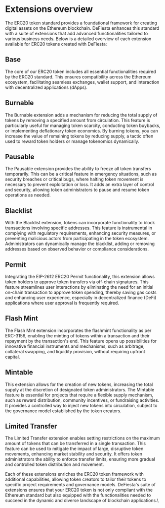 # Extensions overview

The ERC20 token standard provides a foundational framework for creating digital assets on the Ethereum blockchain. DeFiesta enhances this standard with a suite of extensions that add advanced functionalities tailored to various business needs. Below is a detailed overview of each extension available for ERC20 tokens created with DeFiesta:

## **Base**

The core of our ERC20 token includes all essential functionalities required by the ERC20 standard. This ensures compatibility across the Ethereum ecosystem, facilitating seamless exchanges, wallet support, and interaction with decentralized applications (dApps).

## **Burnable**

The Burnable extension adds a mechanism for reducing the total supply of tokens by removing a specified amount from circulation. This feature is particularly useful for managing token scarcity, conducting token buybacks, or implementing deflationary token economics. By burning tokens, you can increase the value of remaining tokens by reducing supply, a tactic often used to reward token holders or manage tokenomics dynamically.

## **Pausable**

The Pausable extension provides the ability to freeze all token transfers temporarily. This can be a critical feature in emergency situations, such as security breaches or critical bugs, where halting token movement is necessary to prevent exploitation or loss. It adds an extra layer of control and security, allowing token administrators to pause and resume token operations as needed.

## **Blacklist**

With the Blacklist extension, tokens can incorporate functionality to block transactions involving specific addresses. This feature is instrumental in complying with regulatory requirements, enhancing security measures, or preventing malicious actors from participating in the token ecosystem. Administrators can dynamically manage the blacklist, adding or removing addresses based on observed behavior or compliance considerations.

## **Permit**

Integrating the EIP-2612 ERC20 Permit functionality, this extension allows token holders to approve token transfers via off-chain signatures. This feature streamlines user interactions by eliminating the need for an initial on-chain transaction to approve token spending, thereby saving gas costs and enhancing user experience, especially in decentralized finance (DeFi) applications where user approval is frequently required.

## **Flash Mint**

The Flash Mint extension incorporates the flashmint functionality as per ERC-3156, enabling the minting of tokens within a transaction and their repayment by the transaction's end. This feature opens up possibilities for innovative financial instruments and mechanisms, such as arbitrage, collateral swapping, and liquidity provision, without requiring upfront capital.

## **Mintable**

This extension allows for the creation of new tokens, increasing the total supply at the discretion of designated token administrators. The Mintable feature is essential for projects that require a flexible supply mechanism, such as reward distribution, community incentives, or fundraising activities. It provides a controlled way to inject new tokens into circulation, subject to the governance model established by the token creators.

## **Limited Transfer**

The Limited Transfer extension enables setting restrictions on the maximum amount of tokens that can be transferred in a single transaction. This feature can be used to mitigate the impact of large, disruptive token movements, enhancing market stability and security. It offers token administrators the ability to enforce transfer limits, ensuring more gradual and controlled token distribution and movement.



Each of these extensions enriches the ERC20 token framework with additional capabilities, allowing token creators to tailor their tokens to specific project requirements and governance models. DeFiesta's suite of extensions ensures that your ERC20 token is not only compliant with the Ethereum standard but also equipped with the functionalities needed to succeed in the dynamic and diverse landscape of blockchain applications.\
